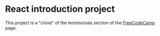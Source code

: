 # React introduction project

This project is a "clone" of the testimonials section of the [FreeCodeCamp](https://www.freecodecamp.org/) page.
